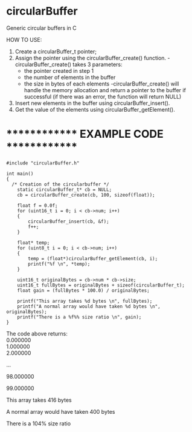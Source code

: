 # circularBuffer
Generic circular buffers in C

HOW TO USE:

1. Create a circularBuffer_t pointer;
2. Assign the pointer using the circularBuffer_create() function.
   -circularBuffer_create() takes 3 parameters:
      - the pointer created in step 1
      - the number of elements in the buffer
      - the size in bytes of each elements
   -circularBuffer_create() will handle the memory allocation and return a pointer to the buffer if successful
    (if there was an error, the function will return NULL)
3. Insert new elements in the buffer using circularBuffer_insert().
4. Get the value of the elements using circularBuffer_getElement().



# ************ EXAMPLE CODE ************
```
#include "circularBuffer.h"

int main()
{
  /* Creation of the circularbuffer */
	static circularBuffer_t* cb = NULL;
	cb = circularBuffer_create(cb, 100, sizeof(float));

	float f = 0.0f;
	for (uint16_t i = 0; i < cb->num; i++)
	{
		circularBuffer_insert(cb, &f);
		f++;
	}
	
	float* temp;
	for (uint8_t i = 0; i < cb->num; i++)
	{
		temp = (float*)circularBuffer_getElement(cb, i);
		printf("%f \n", *temp);
	}

	uint16_t originalBytes = cb->num * cb->size;
	uint16_t fullBytes = originalBytes + sizeof(circularBuffer_t);
	float gain = (fullBytes * 100.0) / originalBytes;

	printf("This array takes %d bytes \n", fullBytes);
	printf("A normal array would have taken %d bytes \n", originalBytes);
	printf("There is a %f%% size ratio \n", gain);
}
```

The code above returns:  
0.000000  
1.000000  
2.000000  

...

98.000000

99.000000

This array takes 416 bytes

A normal array would have taken 400 bytes

There is a 104% size ratio
